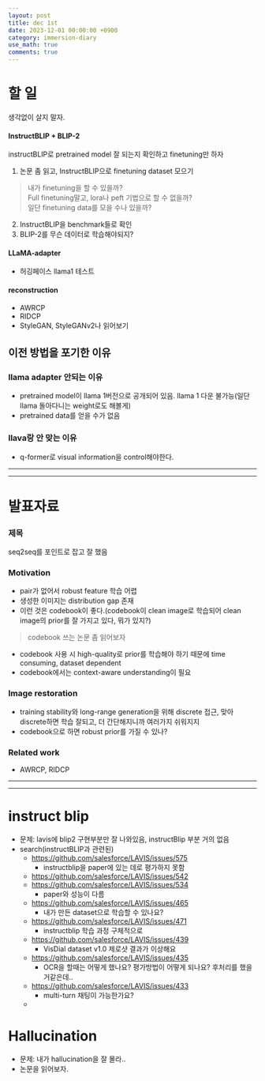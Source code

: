 ```yaml
---
layout: post
title: dec 1st
date: 2023-12-01 00:00:00 +0900
category: immersion-diary
use_math: true
comments: true
---
```


# 할 일 
생각없이 살지 말자.

####  InstructBLIP + BLIP-2 
instructBLIP로 pretrained model 잘 되는지 확인하고 finetuning만 하자
1. 논문 좀 읽고, InstructBLIP으로 finetuning dataset 모으기
> 내가 finetuning을 할 수 있을까?<br>
> Full finetuning말고, lora나 peft 기법으로 할 수 없을까?<br>
> 일단 finetuning data를 모을 수나 있을까?<br>
2. InstructBLIP을 benchmark들로 확인
3. BLIP-2를 무슨 데이터로 학습해야되지?

#### LLaMA-adapter

- 허깅페이스 llama1 테스트

#### reconstruction
- AWRCP
- RIDCP
- StyleGAN, StyleGANv2나 읽어보기

## 이전 방법을 포기한 이유

### llama adapter 안되는 이유
- pretrained model이 llama 1버전으로 공개되어 있음. llama 1 다운 불가능(일단 llama 돌아다니는 weight로도 해볼게)
- pretrained data를 얻을 수가 없음

### llava랑 안 맞는 이유
- q-former로 visual information을 control해야한다.

---
---

# 발표자료 

### 제목
seq2seq를 포인트로 잡고 잘 했음

### Motivation
- pair가 없어서 robust feature 학습 어렵
- 생성한 이미지는 distribution gap 존재
- 이런 것은 codebook이 좋다.(codebook이 clean image로 학습되어 clean image의 prior를 잘 가지고 있다, 뭐가 있지?)
> codebook 쓰는 논문 좀 읽어보자
- codebook 사용 시 high-quality로 prior를 학습해야 하기 때문에 time consuming, dataset dependent
- codebook에서는 context-aware understanding이 필요

### Image restoration
- training stability와 long-range generation을 위해 discrete 접근, 맞아 discrete하면 학습 잘되고, 더 간단해지니까 여러가지 쉬워지지
- codebook으로 하면 robust prior를 가질 수 있나?

### Related work
- AWRCP, RIDCP

---
---

# instruct blip

- 문제: lavis에 blip2 구현부분만 잘 나와있음, instructBlip 부분 거의 없음
- search(instructBLIP과 관련된)
  - https://github.com/salesforce/LAVIS/issues/575
    - instructblip을 paper에 있는 데로 평가하지 못함
  - https://github.com/salesforce/LAVIS/issues/542
  - https://github.com/salesforce/LAVIS/issues/534
    - paper와 성능이 다름
  - https://github.com/salesforce/LAVIS/issues/465
    - 내가 만든 dataset으로 학습할 수 있나요?
  - https://github.com/salesforce/LAVIS/issues/471
    - instructblip 학습 과정 구체적으로
  - https://github.com/salesforce/LAVIS/issues/439
    - VisDial dataset v1.0 제로샷 결과가 이상해요
  - https://github.com/salesforce/LAVIS/issues/435
    - OCR을 할때는 어떻게 했나요? 평가방법이 어떻게 되나요? 후처리를 했을거같은데..
  - https://github.com/salesforce/LAVIS/issues/433
    - multi-turn 채팅이 가능한가요?
  - 

# Hallucination

- 문제: 내가 hallucination을 잘 몰라..
- 논문을 읽어보자.